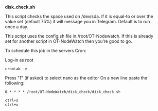 __disk_check.sh__

This script checks the space used on /dev/sda. If it is equal-to or over the value set (default 75%) it will message you in Telegram. Default is to run once a day.

This script uses the config.sh file in /root/OT-Nodewatch. If this is already set for another script in
OT-NodeWatch then you're good to go.

To schedule this job in the servers Cron:

Log-in as root
```
crontab -e
```
Press "1" (if asked) to select nano as the editor
On a new line paste the following:
```
0 * * * * /root/OT-NodeWatch/disk_check/disk_check.sh
```
```
ctrl+s
ctrl+x
```
